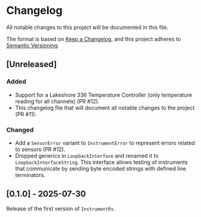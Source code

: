 # Changelog

All notable changes to this project will be documented in this file.

The format is based on [Keep a Changelog](https://keepachangelog.com/en/1.1.0/),
and this project adheres to [Semantic Versioning](https://semver.org/spec/v2.0.0.html).

## [Unreleased]

### Added

- Support for a Lakeshore 336 Temperature Controller (only temperature reading for all channels) (PR #12).
- This changelog file that will document all notable changes to the project (PR #11).

### Changed

- Add a `SensorError` variant to `InstrumentError` to represent errors related to sensors (PR #12).
- Dropped generics in `LoopbackInterface` and renamed it to `LoopbackInterfaceString`. 
  This interface allows testing of instruments that communicate by sending byte encoded strings 
  with defined line terminators.

## [0.1.0] - 2025-07-30

Release of the first version of `InstrumentRs`.
